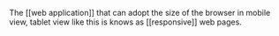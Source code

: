 The [[web application]] that can adopt the size of the browser in mobile view, tablet view like this is knows as [[responsive]] web pages.